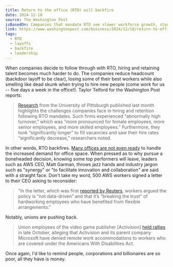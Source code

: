 ```yaml
---
title: Return to the office (RTO) will backfire
date: 2024-12-18
source: The Washington Post
isBasedOn: Companies that mandate RTO see slower workforce growth, studies show
link: https://www.washingtonpost.com/business/2024/12/18/return-to-office-mandate-workforce-growth/
tags:
  - RTO
  - layoffs
  - backfire
  - leadership
---
```

When companies decide to follow through with RTO, hiring and retaining talent becomes much harder to do. The companies reduce headcount (backdoor layoff to be clear), losing some of their best workers while also smelling like dead skunk when trying to hire new people (come work for us -- five days a week in the office!). Taylor Telford for the Washington Post reports:

>[Research](https://papers.ssrn.com/sol3/papers.cfm?abstract_id=5031481) from the University of Pittsburgh published last month highlights the challenges companies face in hiring and retention following RTO mandates. Such firms experienced “abnormally high turnover,” which was “more pronounced for female employees, more senior employees, and more skilled employees.” Furthermore, they took “significantly longer” to fill vacancies and saw their hire rates “significantly decrease,” researchers noted.

In other words, RTO backfires. [Many offices are not even ready](https://qz.com/amazon-rto-plans-delayed-space-shortages-retail-aws-1851722471) to handle the increased demand for office space. When pressed as to why pursue a boneheaded decision, knowing some top performers will leave, leaders such as AWS CEO, Matt Garman, throws jazz hands and industry jargon such as "synergy" or "to facilitate innovation and collaboration" are said with a straight face. Don't take my word, 500 AWS workers signed a letter to their CEO asking to reconsider:

> "In the letter, which was first [reported by Reuters](https://www.reuters.com/business/retail-consumer/amazon-workers-appalled-by-aws-ceos-return-office-remarks-urge-policy-reversal-2024-10-30/), workers argued the policy is “not data-driven” and that it’s “breaking the trust” of hardworking employees who have benefited from flexible arrangements." 

Notably, unions are pushing back.

> Union employees of the video game publisher [Activision] [held rallies](https://cwa-union.org/news/cwa-members-activision-qa-rally-remote-work-options) in late October, alleging that Activision and its parent company Microsoft have denied remote work accommodations to workers who are covered under the Americans With Disabilities Act.

Once again, I'd like to remind people, corporations and billionaires are so poor, all they have is money.
